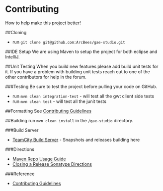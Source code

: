 # Contributing

How to help make this project better!

##Cloning
* run `git clone git@github.com:ArcBees/gae-studio.git`

##IDE Setup
We are using Maven to setup the project for both eclipse and IntelliJ.

##Unit Testing
When you build new features please add build unit tests for it. If you have a problem with building unit tests reach out to one of the other contributors for help in the forum.

###Testing
Be sure to test the project before pulling your code on GitHub.

* run `mvn clean integration-test` - will test all the gwt client side tests
* run `mvn clean test` - will test all the junit tests

##Formatting
See [Contributing Guidelines][cg]

##Building
run `mvn clean install` in the `/gae-studio` directory.

###Build Server
* [TeamCity Build Server](http://teamcity-private.arcbees.com/project.html?tab=projectOverview&projectId=GaeStudio/) - Snapshots and releases building here

###Directions
* [Maven Repo Usage Guide](https://docs.sonatype.org/display/Repository/Sonatype+OSS+Maven+Repository+Usage+Guide)
* [Closing a Release Sonatype Directions](https://docs.sonatype.org/display/Repository/Sonatype+OSS+Maven+Repository+Usage+Guide#SonatypeOSSMavenRepositoryUsageGuide-8a.ReleaseIt)

###Reference
* [Contributing Guidelines][cg]

[cg]: gaestudio/contributing/Contributing-Guidelines.html "Contributing Guidelines"
